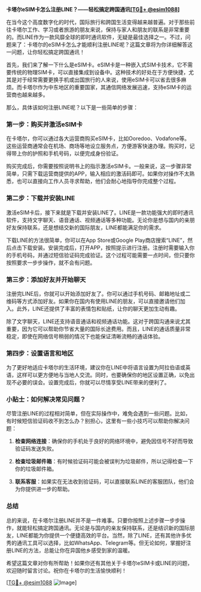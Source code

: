 **卡塔尔eSIM卡怎么注册LINE？——轻松搞定跨国通讯[[TG💪+ @esim1088](https://t.me/s/esim1088)]**

在当今这个高度数字化的时代，国际旅行和跨国生活变得越来越普遍。对于那些前往卡塔尔工作、学习或者旅游的朋友来说，保持与家人和朋友的联系是非常重要的。而LINE作为一款风靡全球的即时通讯软件，无疑是最佳选择之一。不过，问题来了：卡塔尔的eSIM卡怎么才能顺利注册LINE呢？这篇文章将为你详细解答这一问题，让你轻松搞定跨国通讯！

首先，我们来了解一下什么是eSIM卡。eSIM卡是一种嵌入式SIM卡技术，它不需要传统的物理SIM卡，可以直接集成到设备中。这种技术的好处在于方便快捷，尤其是对于经常需要更换手机或出国旅行的人来说，使用eSIM卡可以省去很多麻烦。而卡塔尔作为中东地区的重要国家，其通信网络发展迅速，支持eSIM卡的运营商也越来越多。

那么，具体该如何注册LINE呢？以下是一些简单的步骤：

### 第一步：购买并激活eSIM卡

在卡塔尔，你可以通过各大运营商购买eSIM卡，比如Ooredoo、Vodafone等。这些运营商通常会在机场、商场等地设立服务点，方便游客快速办理。购买时，记得带上你的护照和手机号码，以便完成身份验证。

购买完成后，你需要按照说明书上的指示激活eSIM卡。一般来说，这一步骤非常简单，只需下载运营商提供的APP，输入相应的激活码即可。如果你对操作不太熟悉，也可以直接向工作人员寻求帮助，他们会耐心地指导你完成整个过程。

### 第二步：下载并安装LINE

激活eSIM卡后，接下来就是下载并安装LINE了。LINE是一款功能强大的即时通讯软件，支持文字聊天、语音通话、视频通话等多种功能。无论你是想与国内的亲朋好友保持联系，还是想结交新的国际朋友，LINE都能满足你的需求。

下载LINE的方法很简单，你可以在App Store或Google Play商店搜索“LINE”，然后点击下载安装。安装完成后，打开APP，按照提示进行注册。注册时需要输入你的手机号码，并通过短信验证码完成验证。这个过程可能需要一点时间，但只要你按照要求一步步操作，就不会有问题。

### 第三步：添加好友并开始聊天

注册完LINE后，你就可以开始添加好友了。你可以通过手机号码、邮箱地址或二维码等方式添加好友。如果你在国内有使用LINE的朋友，可以直接邀请他们加入。此外，LINE还提供了丰富的表情包和贴纸，让你的聊天更加生动有趣。

除了文字聊天，LINE还支持语音通话和视频通话功能。这对于跨国沟通来说尤其重要，因为它可以帮助你节省大量的国际长途费用。而且，LINE的通话质量非常稳定，即使在网络信号稍弱的情况下也能保证清晰流畅的通话体验。

### 第四步：设置语言和地区

为了更好地适应卡塔尔的生活环境，建议你在LINE中将语言设置为阿拉伯语或英语，这样可以更方便地与当地人交流。同时，也要确保你的地区设置正确，以免出现不必要的误会。设置完成后，你就可以尽情享受LINE带来的便利了。

### 小贴士：如何解决常见问题？

尽管注册LINE的过程相对简单，但在实际操作中，难免会遇到一些问题。比如，有时候短信验证码收不到怎么办？别担心，这里有一些小技巧可以帮助你解决问题：

1. **检查网络连接**：确保你的手机处于良好的网络环境中，避免因信号不好而导致验证码发送失败。
   
2. **检查垃圾邮件箱**：有时候验证码可能会被误判为垃圾邮件，所以记得检查一下你的垃圾邮件箱。
   
3. **联系客服**：如果实在无法收到验证码，可以直接联系LINE的客服团队，他们会为你提供进一步的帮助。

### 总结

总的来说，在卡塔尔注册LINE并不是一件难事。只要你按照上述步骤一步步操作，就能轻松搞定跨国通讯。无论是与国内的亲友保持联系，还是结识新的国际朋友，LINE都能为你提供一个便捷高效的平台。当然，除了LINE，还有其他许多优秀的通讯工具可以选择，比如WhatsApp、Telegram等。但无论如何，掌握好注册LINE的方法，总能让你在异国他乡感受到家的温暖。

希望这篇文章对你有所帮助！如果你还有其他关于卡塔尔eSIM卡或LINE的问题，欢迎随时留言讨论。祝你在卡塔尔的生活愉快顺利！

[[TG💪+ @esim1088](https://t.me/s/esim1088) ![Image](https://i.postimg.cc/4NQfJmqS/Snipaste-2025-05-13-00-14-12.png)]